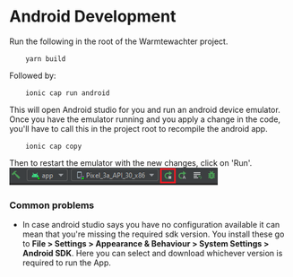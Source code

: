 # Android Development
Run the following in the root of the Warmtewachter project.
```
    yarn build
```
Followed by:
```
    ionic cap run android
```

This will open Android studio for you and run an android device emulator.
Once you have the emulator running and you apply a change in the code, you'll have to call this in the project root to recompile the android app.
```
    ionic cap copy
```
Then to restart the emulator with the new changes, click on 'Run'.
![Image](./resources/androidstudio_run.png)

### Common problems
 - In case android studio says you have no configuration available it can mean that you're missing the required sdk version. You install these go to 
 **File > Settings > Appearance & Behaviour > System Settings > Android SDK**.
 Here you can select and download whichever version is required to run the App.
